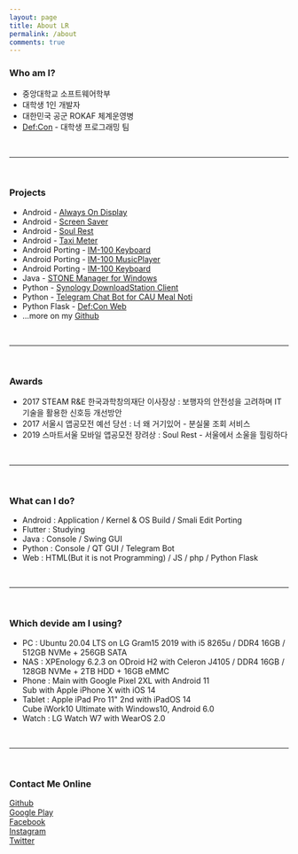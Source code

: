 ```yaml
---
layout: page
title: About LR
permalink: /about
comments: true
---
```


<div class="row justify-content-between">

<h3>Who am I?</h3>
<ul>
  <li>중앙대학교 소프트웨어학부</li>
  <li>대학생 1인 개발자</li>
  <li>대한민국 공군 ROKAF 체계운영병</li>
  <li><a href="https://defcon.or.kr" target="_sub">Def:Con</a> - 대학생 프로그래밍 팀</li>
</ul>

<br/>
<hr/>
<br/>

<h3>Projects</h3>
<ul>
  <li>Android - <a href="https://github.com/yymin1022/AlwaysOnDisplay" target="_sub">Always On Display</a></li>
  <li>Android - <a href="https://github.com/yymin1022/ScreenSaver" target="_sub">Screen Saver</a></li>
  <li>Android - <a href="https://github.com/yymin1022/SeoulHealing" target="_sub">Soul Rest</a></li>
  <li>Android - <a href="https://github.com/yymin1022/Taxi-Meter" target="_sub">Taxi Meter</a></li>
  <li>Android Porting - <a href="https://github.com/yymin1022/IM-100_Keyboard" target="_sub">IM-100 Keyboard</a></li>
  <li>Android Porting - <a href="https://github.com/yymin1022/IM-100_Music" target="_sub">IM-100 MusicPlayer</a></li>
  <li>Android Porting - <a href="https://github.com/yymin1022/AlwaysOnDisplay" target="_sub">IM-100 Keyboard</a></li>
  <li>Java - <a href="https://github.com/yymin1022/StoneManager_JAVA" target="_sub">STONE Manager for Windows</a></li>
  <li>Python - <a href="https://github.com/yymin1022/Synology_DownloadStation_Client" target="_sub">Synology DownloadStation Client</a></li>
  <li>Python - <a href="https://github.com/yymin1022/CAU_Meal_Bot_Telegram" target="_sub">Telegram Chat Bot for CAU Meal Noti</a></li>
  <li>Python Flask - <a href="https://github.com/yymin1022/DefCon_Server" target="_sub">Def:Con Web</a></li>
  <li>...more on my <a href="https://github.com/yymin1022" target="_sub">Github</a></li>
</ul>

<br/>
<hr/>
<br/>

<h3>Awards</h3>
<ul>
  <li>2017 STEAM R&E 한국과학창의재단 이사장상 : 보행자의 안전성을 고려하며 IT기술을 활용한 신호등 개선방안</li>
  <li>2017 서울시 앱공모전 예선 당선 : 너 왜 거기있어 - 분실물 조회 서비스</li>
  <li>2019 스마트서울 모바일 앱공모전 장려상 : Soul Rest - 서울에서 소울을 힐링하다</li>
</ul>

<br/>
<hr/>
<br/>

<h3>What can I do?</h3>
<ul>
  <li>Android : Application / Kernel & OS Build / Smali Edit Porting</li>
  <li>Flutter : Studying</li>
  <li>Java : Console / Swing GUI</li>
  <li>Python : Console / QT GUI / Telegram Bot</li>
  <li>Web : HTML(But it is not Programming) / JS / php / Python Flask</li>
</ul>

<br/>
<hr/>
<br/>

<h3>Which devide am I using?</h3>
<ul>
  <li>PC : Ubuntu 20.04 LTS on LG Gram15 2019 with i5 8265u / DDR4 16GB / 512GB NVMe + 256GB SATA</li>
  <li>NAS : XPEnology 6.2.3 on ODroid H2 with Celeron J4105 / DDR4 16GB / 128GB NVMe + 2TB HDD + 16GB eMMC</li>
  <li>Phone : Main with Google Pixel 2XL with Android 11<br/>
          Sub with Apple iPhone X with iOS 14</li>
  <li>Tablet : Apple iPad Pro 11" 2nd with iPadOS 14<br/>
           Cube iWork10 Ultimate with Windows10, Android 6.0</li>
  <li>Watch : LG Watch W7 with WearOS 2.0</li>
</ul>

<br/>
<hr/>
<br/>

<h3>Contact Me Online</h3>

<a href="https://github.com/yymin1022" targe="_sub">Github</a>
<br/>
<a href="https://github.com/yymin1022" targe="_sub">Google Play</a>
<br/>
<a href="https://github.com/yymin1022" targe="_sub">Facebook</a>
<br/>
<a href="https://github.com/yymin1022" targe="_sub">Instagram</a>
<br/>
<a href="https://github.com/yymin1022" targe="_sub">Twitter</a>

</div>
